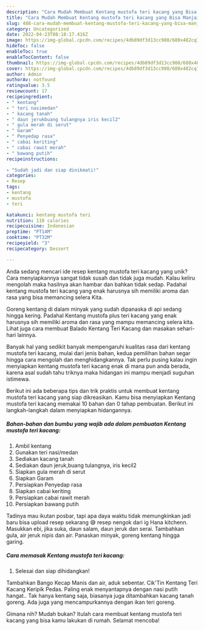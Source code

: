 ```yaml
---
description: "Cara Mudah Membuat Kentang mustofa teri kacang yang Bisa Manjain Lidah"
title: "Cara Mudah Membuat Kentang mustofa teri kacang yang Bisa Manjain Lidah"
slug: 488-cara-mudah-membuat-kentang-mustofa-teri-kacang-yang-bisa-manjain-lidah
category: Uncategorized
date: 2022-04-23T08:18:17.416Z
image: https://img-global.cpcdn.com/recipes/4db89df3d13cc980/680x482cq70/kentang-mustofa-teri-kacang-foto-resep-utama.jpg
hideToc: false
enableToc: true
enableTocContent: false
thumbnail: https://img-global.cpcdn.com/recipes/4db89df3d13cc980/680x482cq70/kentang-mustofa-teri-kacang-foto-resep-utama.jpg
cover: https://img-global.cpcdn.com/recipes/4db89df3d13cc980/680x482cq70/kentang-mustofa-teri-kacang-foto-resep-utama.jpg
author: Admin
authorAv: notfound
ratingvalue: 3.5
reviewcount: 17
recipeingredient:
- " kentang"
- " teri nasimedan"
- " kacang tanah"
- " daun jerukbuang tulangnya iris kecil2"
- " gula merah di serut"
- " Garam"
- " Penyedap rasa"
- " cabai keriting"
- " cabai rawit merah"
- " bawang putih"
recipeinstructions:

- "Sudah jadi dan siap dinikmati!"
categories:
- Resep
tags:
- kentang
- mustofa
- teri

katakunci: kentang mustofa teri 
nutrition: 110 calories
recipecuisine: Indonesian
preptime: "PT14M"
cooktime: "PT32M"
recipeyield: "3"
recipecategory: Dessert

---
```





Anda sedang mencari ide resep kentang mustofa teri kacang yang unik? Cara menyiapkannya sangat tidak susah dan tidak juga mudah. Kalau keliru mengolah maka hasilnya akan hambar dan bahkan tidak sedap. Padahal kentang mustofa teri kacang yang enak harusnya sih memiliki aroma dan rasa yang bisa memancing selera Kita.





Goreng kentang di dalam minyak yang sudah dipanaska di api sedang hingga kering. Padahal Kentang mustofa plus teri kacang yang enak harusnya sih memiliki aroma dan rasa yang mampu memancing selera kita. Lihat juga cara membuat Balado Kentang Teri Kacang dan masakan sehari-hari lainnya.

Banyak hal yang sedikit banyak mempengaruhi kualitas rasa dari kentang mustofa teri kacang, mulai dari jenis bahan, kedua pemilihan bahan segar hingga cara mengolah dan menghidangkannya. Tak perlu pusing kalau ingin menyiapkan kentang mustofa teri kacang enak di mana pun anda berada, karena asal sudah tahu triknya maka hidangan ini mampu menjadi suguhan istimewa.






Berikut ini ada beberapa tips dan trik praktis untuk membuat kentang mustofa teri kacang yang siap dikreasikan. Kamu bisa menyiapkan Kentang mustofa teri kacang memakai 10 bahan dan 0 tahap pembuatan. Berikut ini langkah-langkah dalam menyiapkan hidangannya.

<!--inarticleads1-->

##### Bahan-bahan dan bumbu yang wajib ada dalam pembuatan Kentang mustofa teri kacang:

1. Ambil  kentang
1. Gunakan  teri nasi/medan
1. Sediakan  kacang tanah
1. Sediakan  daun jeruk,buang tulangnya, iris kecil2
1. Siapkan  gula merah di serut
1. Siapkan  Garam
1. Persiapkan  Penyedap rasa
1. Siapkan  cabai keriting
1. Persiapkan  cabai rawit merah
1. Persiapkan  bawang putih


Tadinya mau ikutan posbar, tapi apa daya waktu tidak memungkinkan jadi baru bisa upload resep sekarang 😅 resep nengok dari ig Hana kitchenn. Masukkan ebi, jika suka, daun salam, daun jeruk dan serai. Tambahkan gula, air jeruk nipis dan air. Panaskan minyak, goreng kentang hingga garing. 

<!--inarticleads2-->

##### Cara memasak Kentang mustofa teri kacang:


1. Selesai dan siap dihidangkan!

Tambahkan Bango Kecap Manis dan air, aduk sebentar. Cik&#39;Tin Kentang Teri Kacang Keripik Pedas. Paling enak menyantapnya dengan nasi putih hangat.. Tak hanya kentang saja, biasanya juga ditambahkan kacang tanah goreng. Ada juga yang mencampurkannya dengan ikan teri goreng. 

Gimana nih? Mudah bukan? Itulah cara membuat kentang mustofa teri kacang yang bisa kamu lakukan di rumah. Selamat mencoba!
